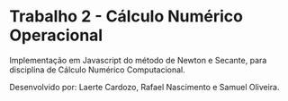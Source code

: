 # Trabalho 2 - Cálculo Numérico Operacional

Implementação em Javascript do método de Newton e Secante, para disciplina de Cálculo Numérico Computacional.

Desenvolvido por: Laerte Cardozo, Rafael Nascimento e Samuel Oliveira.
